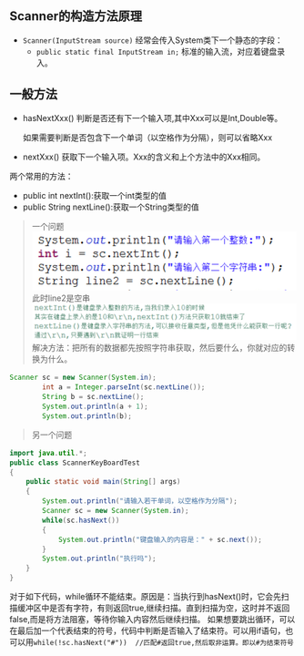 ## Scanner的构造方法原理

- `Scanner(InputStream source)`
经常会传入System类下一个静态的字段：
  - `public static final InputStream in;` 标准的输入流，对应着键盘录入。

## 一般方法

- hasNextXxx()  判断是否还有下一个输入项,其中Xxx可以是Int,Double等。

  如果需要判断是否包含下一个单词（以空格作为分隔），则可以省略Xxx

- nextXxx()  获取下一个输入项。Xxx的含义和上个方法中的Xxx相同。

两个常用的方法：
- public int nextInt():获取一个int类型的值
- public String nextLine():获取一个String类型的值

>一个问题
>![a449b22787513c314193a3dff690a3d2](resources/BFD1E41F-0D8D-4A92-8E74-655260661284.png)
>此时line2是空串
>![b167afc1616676214758f783698f3c88](resources/DD2E6C1A-9EA6-4AA5-A8FD-6DEE32708E46.png)
>解决方法：把所有的数据都先按照字符串获取，然后要什么，你就对应的转换为什么。
```java
Scanner sc = new Scanner(System.in);
        int a = Integer.parseInt(sc.nextLine());
        String b = sc.nextLine();
        System.out.println(a + 1);
        System.out.println(b);
```

>另一个问题
```java
import java.util.*;
public class ScannerKeyBoardTest
{
    public static void main(String[] args)
    {
        System.out.println("请输入若干单词，以空格作为分隔");
        Scanner sc = new Scanner(System.in);
        while(sc.hasNext())
        {
            System.out.println("键盘输入的内容是：" + sc.next());
        }
        System.out.println("执行吗");
    }
}
```
对于如下代码，while循环不能结束。原因是：当执行到hasNext()时，它会先扫描缓冲区中是否有字符，有则返回true,继续扫描。直到扫描为空，这时并不返回false,而是将方法阻塞，等待你输入内容然后继续扫描。
如果想要跳出循环，可以在最后加一个代表结束的符号，代码中判断是否输入了结束符。可以用if语句，也可以用`while(!sc.hasNext("#"))  //匹配#返回true,然后取非运算。即以#为结束符号`

